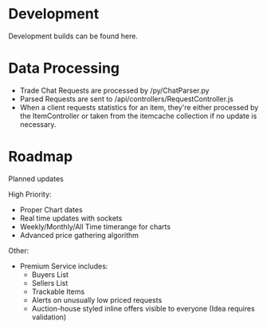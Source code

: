 # Development

Development builds can be found here.


# Data Processing

- Trade Chat Requests are processed by /py/ChatParser.py
- Parsed Requests are sent to /api/controllers/RequestController.js
- When a client requests statistics for an item, they're either processed
  by the ItemController or taken from the itemcache collection if no update
  is necessary.


# Roadmap
Planned updates

High Priority:
- Proper Chart dates
- Real time updates with sockets
- Weekly/Monthly/All Time timerange for charts
- Advanced price gathering algorithm

Other:
- Premium Service
  includes:
    - Buyers List
    - Sellers List
    - Trackable Items
    - Alerts on unusually low priced requests
    - Auction-house styled inline offers visible to everyone (Idea requires validation)
